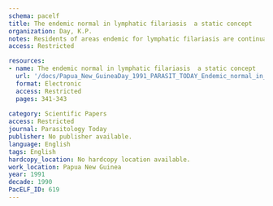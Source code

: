 ```yaml
---
schema: pacelf
title: The endemic normal in lymphatic filariasis  a static concept
organization: Day, K.P.
notes: Residents of areas endemic for lymphatic filariasis are continually exposed to infection with mosquito-transmitted infective larvae (L3), some of which survive to become adult worms and subsequently produce microfilarial (mf) transmission stages. The question of whether naturally acquired resistance occurs in adult residents of endemic areas has recently become of interest as the development of molecular vaccines against filarial parasites is being considered1,2. There have been two epidemiological approaches to demonstrate acquired resistance to filariasis in human populations. In this review Karen Day examines both approaches in the context of an immunoepidemiological study of bancroftian filariasis in Papua New Guinea (PNG). The merits of each as a conceptual framework for studies of protective immunity in lymphatic filariasis will be discussed.
access: Restricted

resources:
- name: The endemic normal in lymphatic filariasis  a static concept
  url: '/docs/Papua_New_GuineaDay_1991_PARASIT_TODAY_Endemic_normal_in_LF.txt'
  format: Electronic
  access: Restricted
  pages: 341-343
 
category: Scientific Papers
access: Restricted
journal: Parasitology Today
publisher: No publisher available. 
language: English 
tags: English 
hardcopy_location: No hardcopy location available.
work_location: Papua New Guinea
year: 1991
decade: 1990
PacELF_ID: 619
---
```

